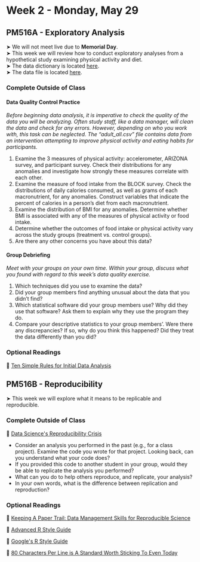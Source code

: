 # Week 2 - Monday, May 29

## PM516A - Exploratory Analysis

&#x27A4; We will not meet live due to **Memorial Day**.  
&#x27A4; This week we will review how to conduct exploratory analyses from a hypothetical study examining physical activity and diet.  
&#x27A4; The data dictionary is located [here](data_dictionary.xlsx).  
&#x27A4; The data file is located [here](adult_all.csv).  

### Complete Outside of Class

#### Data Quality Control Practice

*Before beginning data analysis, it is imperative to check the quality of the data you will be analyzing. Often study staff, like a data manager, will clean the data and check for any errors. However, depending on who you work with, this task can be neglected.
The “adult_all.csv” file contains data from an intervention attempting to improve physical activity and eating habits for participants.*

1.	Examine the 3 measures of physical activity: accelerometer, ARIZONA survey, and participant survey. Check their distributions for any anomalies and investigate how strongly these measures correlate with each other.
2.	Examine the measure of food intake from the BLOCK survey. Check the distributions of daily calories consumed, as well as grams of each macronutrient, for any anomalies. Construct variables that indicate the percent of calories in a person’s diet from each macronutrient.
3.	Examine the distribution of BMI for any anomalies. Determine whether BMI is associated with any of the measures of physical activity or food intake.
4.	Determine whether the outcomes of food intake or physical activity vary across the study groups (treatment vs. control groups).
5.	Are there any other concerns you have about this data?

#### Group Debriefing

*Meet with your groups on your own time. Within your group, discuss what you found with regard to this week’s data quality exercise.*

1. Which techniques did you use to examine the data? 
2. Did your group members find anything unusual about the data that you didn’t find?
3. Which statistical software did your group members use? Why did they use that software? Ask them to explain why they use the program they do.
4. Compare your descriptive statistics to your group members’. Were there any discrepancies? If so, why do you think this happened? Did they treat the data differently than you did?

### Optional Readings

📖 [Ten Simple Rules for Initial Data Analysis](https://journals.plos.org/ploscompbiol/article?id=10.1371/journal.pcbi.1009819)


## PM516B - Reproducibility

&#x27A4; This week we will explore what it means to be replicable and reproducible.

### Complete Outside of Class

📖 [Data Science's Reproducibility Crisis](https://towardsdatascience.com/data-sciences-reproducibility-crisis-b87792d88513)

* Consider an analysis you performed in the past (e.g., for a class project). Examine the code you wrote for that project. Looking back, can you understand what your code does?
* If you provided this code to another student in your group, would they be able to replicate the analysis you performed?
* What can you do to help others reproduce, and replicate, your analysis?
* In your own words, what is the difference between replication and reproduction?

### Optional Readings
📖 [Keeping A Paper Trail: Data Management Skills for Reproducible Science](https://laskowskilab.faculty.ucdavis.edu/2020/08/03/keeping-a-paper-trail-data-management-skills-for-reproducible-science/)  

📖 [Advanced R Style Guide](http://adv-r.had.co.nz/Style.html)

📖 [Google's R Style Guide](https://google.github.io/styleguide/Rguide.html)

📖 [80 Characters Per Line is A Standard Worth Sticking To Even Today](https://nickjanetakis.com/blog/80-characters-per-line-is-a-standard-worth-sticking-to-even-today)